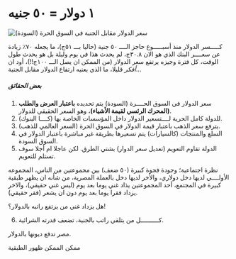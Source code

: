 # ١ دولار = ٥٠ جنيه

![سعر الدولار مقابل الجنية في السوق الحرة (السودة)](usd-is-50-egp.png)


كـــــسر الدولار منذ أسبـــــوع حاجز الــــ ٥٠ جنية (حاليا بـــ ٥١ج)، ما يجعله ٧٠٪ زيادة عن سعــــر البنك الذي هو الان ٣٠.٨ج، لم يحدث هذا في يوم وليلة بل هو يحدث طول الوقت، كل فترة وجيزه يرتفع سعر الدولار (من الممكن ان يصل الـــ ١٠٠ج!!)، أود ان *أفكر* قليلا، ما الذي يعنيه ارتفاع الدولار مقابل الجنية... 


##### بعض الحقائق

1. سعر الدولار في السوق الحــــرة (السودة) يتم تحديده **باعتبار العرض والطلب (المحرك الرئسي لقيمة الأشياء)**، وهو السعر الحقيقي للدولار.
2. للدولة كامل الحرية لــــتسعير الدولار داخل المؤسسات الخاصة بها (كــــا البنوك). 
3. يترفع سعر الذهب باعتبار قيمة الدولار في السوق الحرة (السعر العالمي للذهب).
4. السلع والمنتجات (كالسيارات) يتم تسعيرها بطريقة غير مباشرة باعتبار الدولار في السوق السودة.
5. الدولة تقاوم التعويم (تعديل سعر الدوار) بشتي الطرق. لكن عاجلا ام أجلا سوف تستلم للتعويم.



نظرة اجتماعية؛ وجودة فجوة كبيرة (٥٠ ضعف) بين مجموعتين من الناس، المجموعه الأولــــي لديها دخل دولاري، والأخر لديها دخل بالعملة المصرية، من شأنه ان يظهر طبقية كبيرة في المجتمع، أحد المجموعتين يذاد غني يوما بعد يوم (ليس غني حقيقي)، والاخر يزداد فقرا يوما بعد يوم دون ان يشعر (فقر حقيقي). 


هل يزداد غني من يرتفع راتبه بالدولار؟!

6. كــــــــــل من يتلقي راتب بالجنية، تضعف قدرته الشرائية.







مصر تدفع ديونها بالدولار. 

ممكن الممكن ظهور الطبقية 


